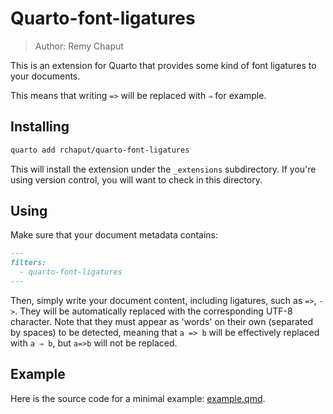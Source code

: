 # Quarto-font-ligatures

> Author: Remy Chaput

This is an extension for Quarto that provides some kind of font ligatures to your documents.

This means that writing `=>` will be replaced with `⇒` for example.

## Installing

```bash
quarto add rchaput/quarto-font-ligatures
```

This will install the extension under the `_extensions` subdirectory.
If you're using version control, you will want to check in this directory.

## Using

Make sure that your document metadata contains:

```md
---
filters:
  - quarto-font-ligatures
---
```

Then, simply write your document content, including ligatures, such as `=>`, `->`. They will be automatically replaced with the corresponding UTF-8 character. Note that they must appear as 'words' on their own (separated by spaces) to be detected, meaning that `a => b` will be effectively replaced with `a ⇒ b`, but `a=>b` will not be replaced.

## Example

Here is the source code for a minimal example: [example.qmd](example.qmd).

